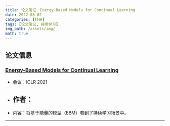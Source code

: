 ```yaml
---
title: 论文笔记：Energy-Based Models for Continual Learning
date: 2022-08-02
categories: [科研]
tags: [论文笔记, 持续学习]
img_path: /assets/img/
math: true
---
```



## 论文信息 



### [Energy-Based Models for Continual Learning](https://openreview.net/pdf?id=j5d9qacxdZa)


- 会议：ICLR 2021
- 作者：
  - 
- 内容：将基于能量的模型（EBM）套到了持续学习场景中。





--------------

